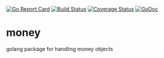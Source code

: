[![Go Report Card](https://goreportcard.com/badge/github.com/fgrid/money)](https://goreportcard.com/report/github.com/fgrid/money)
[![Build Status](https://travis-ci.org/fgrid/money.svg?branch=master)](https://travis-ci.org/fgrid/money)
[![Coverage Status](https://coveralls.io/repos/github/fgrid/money/badge.svg?branch=master)](https://coveralls.io/github/fgrid/money?branch=master)
[![GoDoc](https://godoc.org/github.com/fgrid/money?status.svg)](https://godoc.org/github.com/fgrid/money)

# money
golang package for handling money objects
